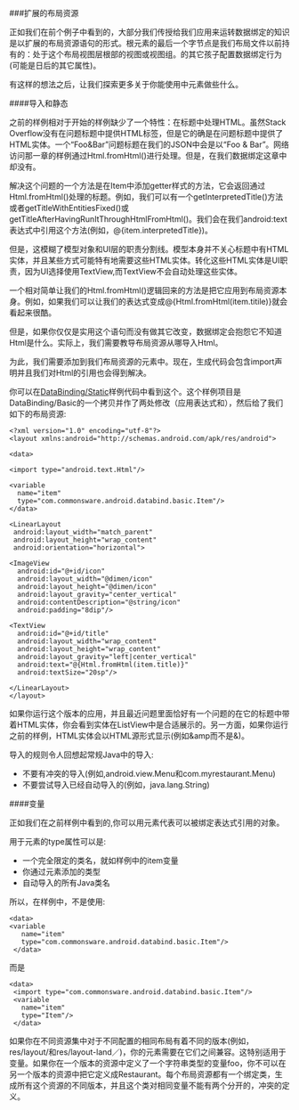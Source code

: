 ###扩展的布局资源

正如我们在前个例子中看到的，大部分我们传授给我们应用来运转数据绑定的知识是以扩展的布局资源语句的形式。根<layout>元素的最后一个字节点是我们布局文件以前持有的：处于这个布局视图层根部的视图或视图组。<layout>的其它孩子配置数据绑定行为(可能是日后的其它属性)。

有这样的想法之后，让我们探索更多关于你能使用<layout>中元素做些什么。

####导入和静态

之前的样例相对于开始的样例缺少了一个特性：在标题中处理HTML。虽然Stack Overflow没有在问题标题中提供HTML标签，但是它的确是在问题标题中提供了HTML实体。一个“Foo&Bar”问题标题在我们的JSON中会是以“Foo & Bar”。网络访问那一章的样例通过Html.fromHtml()进行处理。但是，在我们数据绑定这章中却没有。

解决这个问题的一个方法是在Item中添加getter样式的方法，它会返回通过Html.fromHtml()处理的标题。例如，我们可以有一个getInterpretedTitle()方法或者getTitleWithEntitiesFixed()或getTitleAfterHavingRunItThroughHtmlFromHtml()。我们会在我们android:text表达式中引用这个方法(例如，@{item.interpretedTitle})。

但是，这模糊了模型对象和UI层的职责分割线。模型本身并不关心标题中有HTML实体，并且某些方式可能特有地需要这些HTML实体。转化这些HTML实体是UI职责，因为UI选择使用TextView,而TextView不会自动处理这些实体。

一个相对简单让我们的Html.fromHtml()逻辑回来的方法是把它应用到布局资源本身。例如，如果我们可以让我们的表达式变成@{Html.fromHtml(item.titile)}就会看起来很酷。

但是，如果你仅仅是实用这个语句而没有做其它改变，数据绑定会抱怨它不知道Html是什么。实际上，我们需要教导布局资源从哪导入Html。

为此，我们需要添加<import type="android.text.Html"/>到我们布局资源的<data>元素中。现在，生成代码会包含import声明并且我们对Html的引用也会得到解决。

你可以在[DataBinding/Static](https://github.com/jinyulei0710/cw-omnibus/tree/master/DataBinding/Static)样例代码中看到这个。这个样例项目是DataBinding/Basic的一个拷贝并作了两处修改（应用表达式和<import>），然后给了我们如下的布局资源:

	<?xml version="1.0" encoding="utf-8"?>
	<layout xmlns:android="http://schemas.android.com/apk/res/android">

    <data>

    <import type="android.text.Html"/>

    <variable
      name="item"
      type="com.commonsware.android.databind.basic.Item"/>
    </data>

    <LinearLayout
     android:layout_width="match_parent"
     android:layout_height="wrap_content"
     android:orientation="horizontal">

    <ImageView
      android:id="@+id/icon"
      android:layout_width="@dimen/icon"
      android:layout_height="@dimen/icon"
      android:layout_gravity="center_vertical"
      android:contentDescription="@string/icon"
      android:padding="8dip"/>

    <TextView
      android:id="@+id/title"
      android:layout_width="wrap_content"
      android:layout_height="wrap_content"
      android:layout_gravity="left|center_vertical"
      android:text="@{Html.fromHtml(item.title)}"
      android:textSize="20sp"/>

    </LinearLayout>
    </layout>

如果你运行这个版本的应用，并且最近问题里面恰好有一个问题的在它的标题中带着HTML实体，你会看到实体在ListView中是合适展示的。另一方面，如果你运行之前的样例，HTML实体会以HTML源形式显示(例如&amp而不是&)。

导入的规则令人回想起常规Java中的导入:

* 不要有冲突的导入(例如,android.view.Menu和com.myrestaurant.Menu)
* 不要尝试导入已经自动导入的(例如，java.lang.String)

####变量

正如我们在之前样例中看到的,你可以用<variable>元素代表可以被绑定表达式引用的对象。

用于<variable>元素的type属性可以是:

* 一个完全限定的类名，就如样例中的item变量
* 你通过<import>元素添加的类型
* 自动导入的所有Java类名

所以，在样例中，不是使用:
	
	<data>
	<variable
	   name="item"
	   type="com.commonsware.android.databind.basic.Item"/>
	 </data>
而是

	<data>
	 <import type="com.commonsware.android.databind.basic.Item"/>
	 <variable
	   name="item"
	   type="Item"/>
	 </data>  	 

如果你在不同资源集中对于不同配置的相同布局有着不同的版本(例如，res/layout/和res/layout-land／)，你的<layout>元素需要在它们之间兼容。这特别适用于变量。如果你在一个版本的资源中定义了一个字符串类型的变量foo，你不可以在另一个版本的资源中把它定义成Restaurant。每个布局资源都有一个绑定类，生成所有这个资源的不同版本，并且这个类对相同变量不能有两个分开的，冲突的定义。




	
